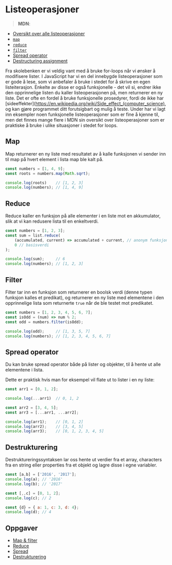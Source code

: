 # Listeoperasjoner

> **MDN**:
* [Oversikt over alle listeoperasjoner](https://developer.mozilla.org/en-US/docs/Web/JavaScript/Reference/Global_Objects/Array)
* [`map`](https://developer.mozilla.org/en-US/docs/Web/JavaScript/Reference/Global_Objects/Array/map?v=control)
* [`reduce`](https://developer.mozilla.org/en-US/docs/Web/JavaScript/Reference/Global_Objects/Array/reduce?v=control)
* [`filter`](https://developer.mozilla.org/en-US/docs/Web/JavaScript/Reference/Global_Objects/Array/filter?v=control)
* [Spread operator](https://developer.mozilla.org/en-US/docs/Web/JavaScript/Reference/Operators/Spread_operator)
* [Destructuring assignment](https://developer.mozilla.org/en/docs/Web/JavaScript/Reference/Operators/Destructuring_assignment)


Fra skolebenken er vi veldig vant med å bruke for-loops når vi ønsker å modifisere lister.
I JavaScript har vi en del innebygde listeoperasjoner som er gode å lese, som vi anbefaler å bruke i stedet for å skrive en egen listeiterasjon. Enkelte av disse er også funksjonelle - det vil si, endrer ikke den opprinnelige listen du kaller listeoperasjonen på, men returnerer en ny liste. Det er ofte en fordel å bruke funksjonelle prosedyrer, fordi de ikke har [sideeffekter](https://en.wikipedia.org/wiki/Side_effect_(computer_science), og kan gjøre programmet ditt forutsigbart og mulig å teste. Under har vi lagt inn eksempler noen funksjonelle listeoperasjoner som er fine  å kjenne til, men det finnes mange flere i MDN sin oversikt over listeoperasjoner som er praktiske å bruke i ulike situasjoner i stedet for loops.

## Map
Map returnerer en ny liste med resultatet av å kalle funksjonen vi sender inn til map på hvert element i lista map ble kalt på.

```js
const numbers = [1, 4, 9];
const roots = numbers.map(Math.sqrt);

console.log(roots)    // [1, 2, 3]
console.log(numbers); // [1, 4, 9]

```

## Reduce
Reduce kaller en funksjon på alle elementer i en liste mot en akkumulator, slik at vi kan redusere lista til en enkeltverdi.

```js
const numbers = [1, 2, 3];
const sum = list.reduce(
	(accumulated, current) => accumulated + current, // anonym funksjon
	0 // basisverdi
);

console.log(sum);     // 6
console.log(numbers); // [1, 2, 3]
```

## Filter
Filter tar inn en funksjon som returnerer en boolsk verdi (denne typen funksjon kalles et predikat), og returnerer en ny liste med elementene i den opprinnelige lista som returnerte  `true` når de ble testet mot predikatet.


```js
const numbers = [1, 2, 3, 4, 5, 6, 7];
const isOdd = (num) => num % 2;
const odd = numbers.filter(isOdd);

console.log(odd);     // [1, 3, 5, 7]
console.log(numbers); // [1, 2, 3, 4, 5, 6, 7]
```

## Spread operator
Du kan bruke spread operator både på lister og objekter, til å hente ut alle elementene i lista.

Dette er praktisk hvis man for eksempel vil flate ut to lister i en ny liste:

```js
const arr1 = [0, 1, 2];

console.log(...arr1)  // 0, 1, 2

const arr2 = [3, 4, 5];
const arr3 = [...arr1, ...arr2];

console.log(arr1);    // [0, 1, 2]
console.log(arr2);    // [3, 4, 5]
console.log(arr3);    // [0, 1, 2, 3, 4, 5]
```

## Destrukturering
Destruktureringssyntaksen lar oss hente ut verdier fra et array, characters fra en string eller properties fra et objekt og lagre disse i egne variabler.

```js
const [a,b] = ['2016', '2017'];
console.log(a); // '2016'
console.log(b); // '2017'

const [,,c] = [0, 1, 2];
console.log(c); // 2

const {d} = { a: 1, c: 3, d: 4};
console.log(d); // 4
```

## Oppgaver
* [Map & filter](http://jsbin.com/tetevo/edit?js,console)
* [Reduce](https://jsbin.com/basuxog/edit?js,console)
* [Spread](http://tddbin.com/?782#?kata=es6/language/spread/with-arrays)
* [Destrukturering](http://tddbin.com/?36#?kata=es6/language/destructuring/array)
